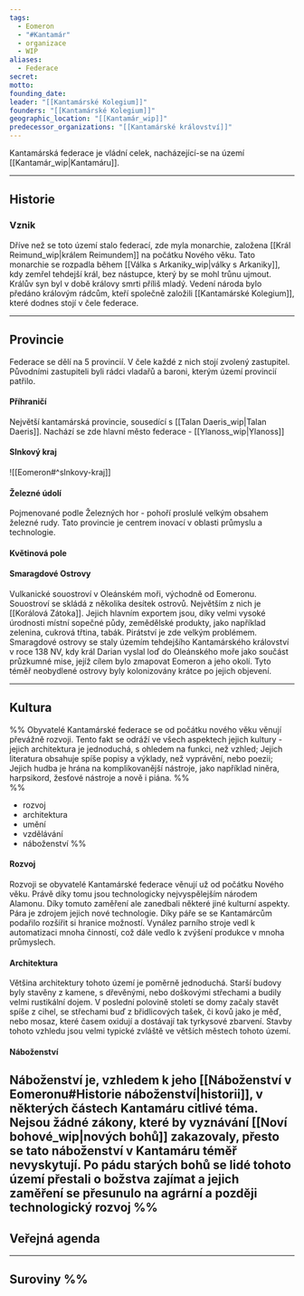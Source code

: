 ```yaml
---
tags:
  - Eomeron
  - "#Kantamár"
  - organizace
  - WIP
aliases:
  - Federace
secret: 
motto: 
founding_date: 
leader: "[[Kantamárské Kolegium]]"
founders: "[[Kantamárské Kolegium]]"
geographic_location: "[[Kantamár_wip]]"
predecessor_organizations: "[[Kantamárské království]]"
---
```

Kantamárská federace je vládní celek, nacházející-se na území [[Kantamár_wip|Kantamáru]].

---
## Historie
### Vznik
Dříve než se toto území stalo federací, zde myla monarchie, založena [[Král Reimund_wip|králem Reimundem]] na počátku Nového věku. Tato monarchie se rozpadla během [[Válka s Arkaniky_wip|války s Arkaniky]], kdy zemřel tehdejší král, bez nástupce, který by se mohl trůnu ujmout. Králův syn byl v době královy smrti příliš mladý. Vedení národa bylo předáno královým rádcům, kteří společně založili [[Kantamárské Kolegium]], které dodnes stojí v čele federace.

---
## Provincie
Federace se dělí na 5 provincií. V čele každé z nich stojí zvolený zastupitel. Původními zastupiteli byli rádci vladařů a baroni, kterým území provincií patřilo.
#### Příhraničí
Největší kantamárská provincie, sousedící s [[Talan Daeris_wip|Talan Daeris]]. Nachází se zde hlavní město federace - [[Ylanoss_wip|Ylanoss]]

#### Slnkový kraj
![[Eomeron#^slnkovy-kraj]]
#### Železné údolí
Pojmenované podle Železných hor - pohoří proslulé velkým obsahem železné rudy. Tato provincie je centrem inovací v oblasti průmyslu a technologie.
#### Květinová pole


#### Smaragdové Ostrovy
Vulkanické souostroví v Oleánském moři, východně od Eomeronu. Souostroví se skládá z několika desítek ostrovů. Největším z nich je [[Korálová Zátoka]].
Jejich hlavním exportem jsou, díky velmi vysoké úrodnosti místní sopečné půdy, zemědělské produkty, jako například zelenina, cukrová třtina, tabák. Pirátství je zde velkým problémem. 
Smaragdové ostrovy se staly územím tehdejšího Kantamárského království v roce 138 NV, kdy král Darian vyslal loď do Oleánského moře jako součást průzkumné mise, jejíž cílem bylo zmapovat Eomeron a jeho okolí. Tyto téměř neobydlené ostrovy byly kolonizovány krátce po jejich objevení.


---
## Kultura
  %% Obyvatelé Kantamárské federace se od počátku nového věku věnují převážně rozvoji. Tento fakt se odráží ve všech aspektech jejich kultury - jejich architektura je jednoduchá, s ohledem na funkci, než vzhled; Jejich literatura obsahuje spíše popisy a výklady, než vyprávění, nebo poezii; Jejich hudba je hrána na komplikovanější nástroje, jako například niněra, harpsikord, žesťové nástroje a nově i piána. %%  
%% 
- rozvoj
- architektura
- umění
- vzdělávání
- náboženství %%
#### Rozvoj
Rozvoji se obyvatelé Kantamárské federace věnují už od počátku Nového věku. Právě díky tomu jsou technologicky nejvyspělejším národem Alamonu. Díky tomuto zaměření ale zanedbali některé jiné kulturní aspekty.
Pára je zdrojem jejich nové technologie. Díky páře se se Kantamárcům podařilo rozšířit si hranice možností. Vynález parního stroje vedl k automatizaci mnoha činností, což dále vedlo k zvýšení produkce v mnoha průmyslech. 
#### Architektura
Většina architektury tohoto území je poměrně jednoduchá. Starší budovy byly stavěny z kamene, s dřevěnými, nebo doškovými střechami a budily velmi rustikální dojem. 
V poslední polovině století se domy začaly stavět spíše z cihel, se střechami buď z břidlicových tašek, či kovů jako je měď, nebo mosaz, které časem oxidují a dostávají tak tyrkysové zbarvení. Stavby tohoto vzhledu jsou velmi typické zvláště ve větších městech tohoto území. 

#### Náboženství
Náboženství je, vzhledem k jeho [[Náboženství v Eomeronu#Historie náboženství|historii]], v některých částech Kantamáru citlivé téma. Nejsou žádné zákony, které by vyznávání [[Noví bohové_wip|nových bohů]] zakazovaly, přesto se tato náboženství v Kantamáru téměř nevyskytují. Po pádu starých bohů se lidé tohoto území přestali o božstva zajímat a jejich zaměření se přesunulo na agrární a později technologický rozvoj
%% 
---
## Veřejná agenda


---
## Suroviny %%





